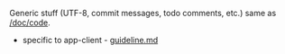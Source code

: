 Generic stuff (UTF-8, commit messages, todo comments, etc.) same as
[/doc/code](/doc/code).

* specific to app-client - [guideline.md](./guideline.md)
